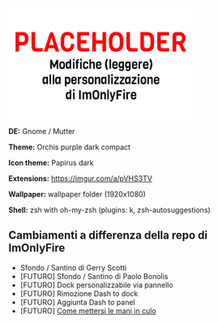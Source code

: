 <img src="image/placeholderfedora.png" alt="Paris" class="center" width="365" height="220">

**DE:** Gnome / Mutter

**Theme:** Orchis purple dark compact

**Icon theme:** Papirus dark

**Extensions:** https://imgur.com/a/pVHS3TV

**Wallpaper:** wallpaper folder (1920x1080)

**Shell:** zsh with oh-my-zsh (plugins: k, zsh-autosuggestions)

## Cambiamenti a differenza della repo di ImOnlyFire
- Sfondo / Santino di Gerry Scotti
- [FUTURO] Sfondo / Santino di Paolo Bonolis
- [FUTURO] Dock personalizzabile via pannello
- [FUTURO] Rimozione Dash to dock
- [FUTURO] Aggiunta Dash to panel
- [FUTURO] [Come mettersi le mani in culo](https://youtu.be/Atw7PUyC_2k)
